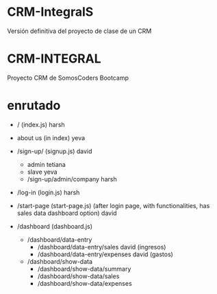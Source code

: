 # CRM-IntegralS
 Versión definitiva del proyecto de clase de un CRM

# CRM-INTEGRAL
Proyecto CRM de SomosCoders Bootcamp


# enrutado

* / (index.js) harsh
* about us (in index) yeva  
* /sign-up/ (signup.js) david
  * admin tetiana
  * slave yeva
  * /sign-up/admin/company harsh

* /log-in (login.js) harsh
 
* /start-page (start-page.js) (after login page, with functionalities, has sales data dashboard option) david

* /dashboard (dashboard.js) 
    * /dashboard/data-entry 
      * /dashboard/data-entry/sales david (ingresos)
      * /dashboard/data-entry/expenses david (gastos)
    * /dashboard/show-data 
      * /dashboard/show-data/summary  
      * /dashboard/show-data/sales 
      * /dashboard/show-data/expenses 
  